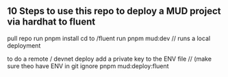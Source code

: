 ## 10 Steps to use this repo to deploy a MUD project via hardhat to fluent

pull repo 
run pnpm install
cd to /fluent
run pnpm mud:dev // runs a local deployment

to do a remote / devnet deploy
add a private key to the ENV file // (make sure theo have ENV in git ignore 
pnpm mud:deploy:fluent
